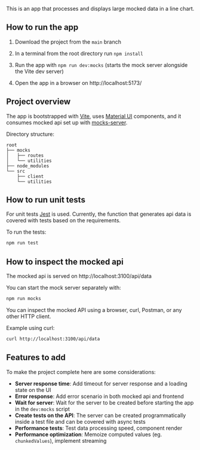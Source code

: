 This is an app that processes and displays large mocked data in a line chart.

## How to run the app

1. Download the project from the `main` branch

2. In a terminal from the root directory run `npm install`

3. Run the app with `npm run dev:mocks` (starts the mock server alongside the Vite dev server)

4. Open the app in a browser on http://localhost:5173/

## Project overview

The app is bootstrapped with [Vite](https://vitejs.dev/guide/#scaffolding-your-first-vite-project "Vite CLI"), uses [Material UI](https://mui.com/material-ui/all-components/ "MUI components") components, and it consumes mocked api set up with [mocks-server](https://www.mocks-server.org/docs/overview/ "mocks-server docs").

Directory structure:
```
root
├── mocks
│   ├── routes
│   └── utilities
├── node_modules
└── src
    ├── client
    └── utilities
```

## How to run unit tests

For unit tests [Jest](https://jestjs.io/) is used. Currently, the function that generates api data is covered with tests based on the requirements.

To run the tests:
```bash
npm run test
```

## How to inspect the mocked api
The mocked api is served on http://localhost:3100/api/data

You can start the mock server separately with:
```bash
npm run mocks
```

You can inspect the mocked API using a browser, curl, Postman, or any other HTTP client.

Example using curl:

```bash
curl http://localhost:3100/api/data
```

## Features to add

To make the project complete here are some considerations:

+ **Server response time**: Add timeout for server response and a loading state on the UI
+ **Error response**: Add error scenario in both mocked api and frontend
+ **Wait for server**: Wait for the server to be created before starting the app in the `dev:mocks` script
+ **Create tests on the API**: The server can be created programmatically inside a test file and can be covered with async tests
+ **Performance tests**: Test data processing speed, component render
+ **Performance optimization**: Memoize computed values (eg. `chunkedValues`), implement streaming
